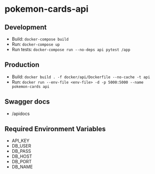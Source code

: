 # pokemon-cards-api

## Development
- Build: `docker-compose build`
- Run: `docker-compose up`
- Run tests: `docker-compose run --no-deps api pytest /app`

## Production
- Build: `docker build . -f docker/api/Dockerfile --no-cache -t api`
- Run: `docker run --env-file <env-file> -d -p 5000:5000 --name pokemon-cards api`

## Swagger docs
- /apidocs

## Required Environment Variables
- API_KEY
- DB_USER
- DB_PASS
- DB_HOST
- DB_PORT
- DB_NAME